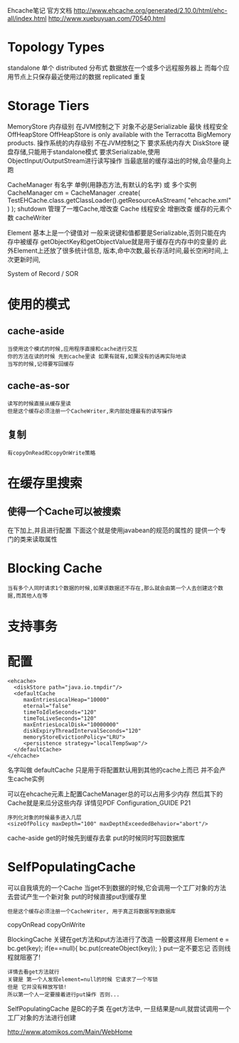 Ehcache笔记
官方文档 http://www.ehcache.org/generated/2.10.0/html/ehc-all/index.html
http://www.xuebuyuan.com/70540.html

# Topology Types #
standalone
	单个
distributed
	分布式
	数据放在一个或多个远程服务器上
	而每个应用节点上只保存最近使用过的数据
replicated
	重复
	
# Storage Tiers #
MemoryStore
	内存级别 在JVM控制之下
	对象不必是Serializable 最快 线程安全
OffHeapStore
	OffHeapStore is only available with the Terracotta BigMemory products.
	操作系统的内存级别 不在JVM控制之下 要求系统内存大
DiskStore
	硬盘存储,只能用于standalone模式
	要求Serializable,使用ObjectInput/OutputStream进行读写操作
当最底层的缓存溢出的时候,会尽量向上跑


CacheManager
	有名字
	单例(用静态方法,有默认的名字) 或 多个实例
	CacheManager cm = CacheManager
				.create( TestEHCache.class.getClassLoader().getResourceAsStream( "ehcache.xml" ) );
	shutdown
	管理了一堆Cache,增改查
Cache
	线程安全
	增删改查 缓存的元素个数
	cacheWriter
	
Element
	基本上是一个键值对
	一般来说键和值都要是Serializable,否则只能在内存中被缓存
	getObjectKey和getObjectValue就是用于缓存在内存中的变量的
	此外Element上还放了很多统计信息, 版本,命中次数,最长存活时间,最长空闲时间,上次更新时间,


System of Record / SOR
	
	


# 使用的模式 #
## cache-aside ##
	当使用这个模式的时候,应用程序直接和cache进行交互
	你的方法在读的时候 先到cache里读 如果有就有,如果没有的话再实际地读
	当写的时候,记得要写回缓存
## cache-as-sor ##
	读写的时候直接从缓存里读
	但是这个缓存必须注册一个CacheWriter,来内部处理最有的读写操作
## 复制 ##
	有copyOnRead和copyOnWrite策略
	
# 在缓存里搜索 #
## 使得一个Cache可以被搜索 ##
在<cache>下加上<searchable>,并且进行配置
<searchAttribute name="age" expression="value.person.getAge()"/>
下面这个就是使用javabean的规范的属性的
<searchAttribute name="age" type="Integer"/> 
提供一个专门的类来读取属性
<searchAttribute name="age" class="net.sf.ehcache.search.TestAttributeExtractor"/> 



# Blocking Cache #
	当有多个人同时请求1个数据的时候,如果该数据还不存在,那么就会由第一个人去创建这个数据,而其他人在等

# 支持事务 #

# 配置 #
```
<ehcache> 
  <diskStore path="java.io.tmpdir"/> 
  <defaultCache 
     maxEntriesLocalHeap="10000" 
     eternal="false" 
     timeToIdleSeconds="120" 
     timeToLiveSeconds="120" 
     maxEntriesLocalDisk="10000000" 
     diskExpiryThreadIntervalSeconds="120" 
     memoryStoreEvictionPolicy="LRU"> 
     <persistence strategy="localTempSwap"/> 
  </defaultCache> 
</ehcache>
```

名字叫做 defaultCache 只是用于将配置默认用到其他的cache上而已 并不会产生cache实例

可以在ehcache元素上配置CacheManager总的可以占用多少内存
然后其下的Cache就是来瓜分这些内存
详情见PDF Configuration_GUIDE P21
```
序列化对象的时候最多进入几层
<sizeOfPolicy maxDepth="100" maxDepthExceededBehavior="abort"/>

```



cache-aside
	get的时候先到缓存去拿
	put的时候同时写回数据库

# SelfPopulatingCache #
可以自我填充的一个Cache
	当get不到数据的时候,它会调用一个工厂对象的方法去尝试产生一个新对象
	put的时候直接put到缓存里
	
	但是这个缓存必须注册一个CacheWriter, 用于真正将数据写到数据库

copyOnRead copyOnWrite

BlockingCache
	关键在get方法和put方法进行了改造
	一般要这样用
	Element e = bc.get(key);
	if(e==null){
		bc.put(createObject(key));
	}
	put一定不要忘记 否则线程就阻塞了!
	
	详情去看get方法就行
	关键是 第一个人发现element=null的时候 它请求了一个写锁
	但是 它并没有释放写锁!
	所以第一个人一定要接着进行put操作 否则...

SelfPopulatingCache
	是BC的子类
	在get方法中, 一旦结果是null,就尝试调用一个工厂对象的方法进行创建
	


http://www.atomikos.com/Main/WebHome
